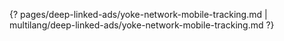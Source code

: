 {? pages/deep-linked-ads/yoke-network-mobile-tracking.md | multilang/deep-linked-ads/yoke-network-mobile-tracking.md ?}
